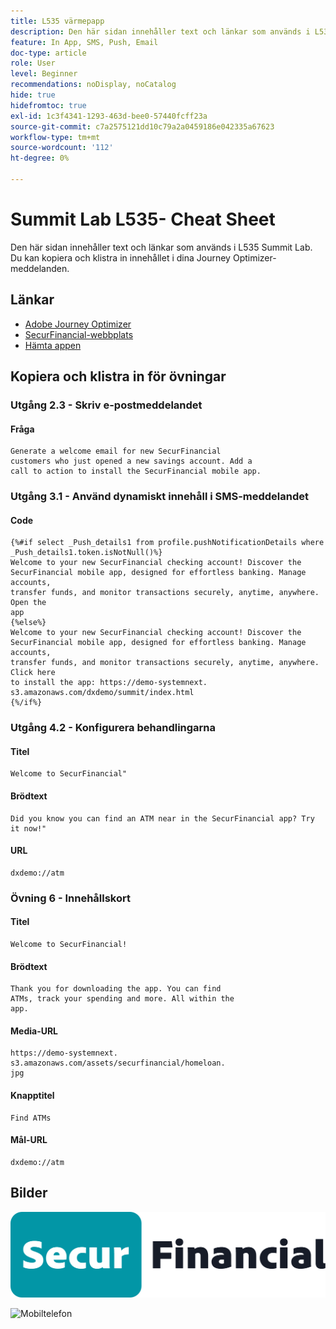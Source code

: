 ```yaml
---
title: L535 värmepapp
description: Den här sidan innehåller text och länkar som används i L535 Summit Lab.
feature: In App, SMS, Push, Email
doc-type: article
role: User
level: Beginner
recommendations: noDisplay, noCatalog
hide: true
hidefromtoc: true
exl-id: 1c3f4341-1293-463d-bee0-57440fcff23a
source-git-commit: c7a2575121dd10c79a2a0459186e042335a67623
workflow-type: tm+mt
source-wordcount: '112'
ht-degree: 0%

---
```


# Summit Lab L535- Cheat Sheet

Den här sidan innehåller text och länkar som används i L535 Summit Lab. Du kan kopiera och klistra in innehållet i dina Journey Optimizer-meddelanden.

## Länkar

* [Adobe Journey Optimizer](https://experience.adobe.com/#/@techmarketingdemos/sname:ajo-summit-lab/journey-optimizer/journeys)
* [SecurFinancial-webbplats](https://dsn.adobe.com/web/hausmann-FTTN?token=eyJhbGciOiJIUzI1NiIsInR5cCI6IkpXVCJ9.eyJpZCI6ImFub255bW91cyIsImVtYWlsIjoiYW5vbnltb3VzQGFkb2JlLmNvbSIsIm5hbWUiOiJBbm9ueW1vdXMiLCJpc1N1cGVyVXNlciI6ZmFsc2UsImlzc3VlciI6ImhhdXNtYW5uIiwicHJvamVjdHMiOnsiaGF1c21hbm4tRlRUTiI6InZpZXcifSwiaWF0IjoxNzQwNzU2NTYxLCJleHAiOjE3NDMzNDg1NjF9.ryOTsqDH9B33436RlIo4AHFxx8aGjNEMqv9FAxLZb9U)
* [Hämta appen](https://demo-system-next.s3.amazonaws.com/dxdemo/summit/index.html)

## Kopiera och klistra in för övningar

### Utgång 2.3 - Skriv e-postmeddelandet

#### Fråga

```
Generate a welcome email for new SecurFinancial
customers who just opened a new savings account. Add a
call to action to install the SecurFinancial mobile app.
```

### Utgång 3.1 - Använd dynamiskt innehåll i SMS-meddelandet

#### Code

```
{%#if select _Push_details1 from profile.pushNotificationDetails where
_Push_details1.token.isNotNull()%}
Welcome to your new SecurFinancial checking account! Discover the
SecurFinancial mobile app, designed for effortless banking. Manage accounts,
transfer funds, and monitor transactions securely, anytime, anywhere. Open the
app
{%else%}
Welcome to your new SecurFinancial checking account! Discover the
SecurFinancial mobile app, designed for effortless banking. Manage accounts,
transfer funds, and monitor transactions securely, anytime, anywhere. Click here
to install the app: https://demo-systemnext.
s3.amazonaws.com/dxdemo/summit/index.html
{%/if%} 
```

### Utgång 4.2 - Konfigurera behandlingarna

#### Titel

```
Welcome to SecurFinancial"
```

#### Brödtext

```
Did you know you can find an ATM near in the SecurFinancial app? Try it now!"
```

#### URL

```
dxdemo://atm
```

### Övning 6 - Innehållskort

#### Titel

```
Welcome to SecurFinancial!
```

#### Brödtext

```
Thank you for downloading the app. You can find
ATMs, track your spending and more. All within the
app.
```

#### Media-URL

```
https://demo-systemnext.
s3.amazonaws.com/assets/securfinancial/homeloan.
jpg
```

#### Knapptitel

```
Find ATMs
```

#### Mål-URL

```
dxdemo://atm
```

## Bilder

![SecureFinancial-logotyp](/help/summit-lab-assets/assets/SecureFinancial-logo.png)


![Mobiltelefon](/help/summit-lab-assets/assets/online-banking-app-01.png)


